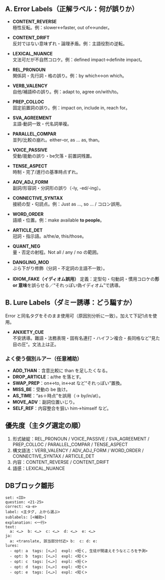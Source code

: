 
## A. Error Labels（正解ラベル：何が誤りか）
- **CONTENT_REVERSE**  
  極性反転。例：slower↔faster, out of↔under。
- **CONTENT_DRIFT**  
  反対ではない意味ずれ・論理矛盾。例：主語役割の逆転。
- **LEXICAL_NUANCE**  
  文法可だが不自然コロケ。例：defined impact→definite impact。

- **REL_PRONOUN**  
  関係詞・先行詞・格の誤り。例：by which↔on which。
- **VERB_VALENCY**  
  自他/補語枠の誤り。例：adapt to, agree on/with/to。
- **PREP_COLLOC**  
  固定前置詞の誤り。例：impact on, include in, reach for。
- **SVA_AGREEMENT**  
  主語‐動詞一致・代名詞単複。
- **PARALLEL_COMPAR**  
  並列/比較の崩れ。either–or, as … as, than。
- **VOICE_PASSIVE**  
  受動/能動の誤り・be欠落・前置詞残置。
- **TENSE_ASPECT**  
  時制・完了/進行の基準時点ずれ。
- **ADV_ADJ_FORM**  
  副詞/形容詞・分詞形の誤り（-ly, -ed/-ing）。
- **CONNECTIVE_SYNTAX**  
  接続の型・句読点。例：Just as …, so … / コロン誤用。
- **WORD_ORDER**  
  語順・位置。例：make available **to people**。
- **ARTICLE_DET**  
  冠詞・指示語。a/the/∅, this/those。
- **QUANT_NEG**  
  量・否定の射程。Not all / any / no の範囲。
- **DANGLING_MOD**  
  ぶら下がり修飾（分詞・不定詞の主語不一致）。
- **IDIOM_FAKE（イディオム誤用）**
  定義：定型句・句動詞・慣用コロケの**形 or 意味**を誤らせる／“それっぽい偽イディオム”で誘導。

## B. Lure Labels（ダミー誘導：どう騙すか）
Error と同名タグをそのまま使用可（原因別分析に一致）。加えて下記1点を使用。

- **ANXIETY_CUE**  
  不安誘導。難語・法務表現・固有名連打・ハイフン複合・長同格など“見た目の圧”。文法上は正。

### よく使う個別ルアー（任意補助）
- **ADD_THAN**：含意比較に than を足したくなる。  
- **DROP_ARTICLE**：a/the を落とす。  
- **SWAP_PREP**：on↔to, in↔at など“それっぽい”置換。  
- **MISS_BE**：受動の be 抜け。  
- **AS_TIME**：“as＋時点”を誤用（→ by/in/at）。  
- **MOVE_ADV**：副詞位置いじり。  
- **SELF_REF**：内容整合を狙い him→himself など。

## 優先度（主タグ選定の順）
1) 形式破綻：REL_PRONOUN / VOICE_PASSIVE / SVA_AGREEMENT / PREP_COLLOC / PARALLEL_COMPAR / TENSE_ASPECT  
2) 構文語法：VERB_VALENCY / ADV_ADJ_FORM / WORD_ORDER / CONNECTIVE_SYNTAX / ARTICLE_DET  
3) 内容：CONTENT_REVERSE / CONTENT_DRIFT  
4) 語感：LEXICAL_NUANCE

## DBブロック雛形
```db
set: <ID>
question: <21-25>
correct: <a-e>
label: <主タグ, 上から選ぶ> 
sublabels: [<補助>]
explanation: <一行>
text:
  a: <…>  b: <…>  c: <…>  d: <…>  e: <…>
ja: 
  a: <translate, 該当部分付近> b:  c: d: e:
lures:
  - opt: a  tags: [<…>]  expl: <短く, 生徒が間違えそうなところを予測>
  - opt: b  tags: [<…>]  expl: <短く>
  - opt: c  tags: [<…>]  expl: <短く>
  - opt: d  tags: [<…>]  expl: <短く>
  - opt: e  tags: [<…>]  expl: <短く>
```